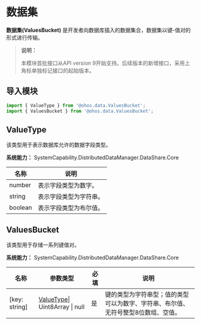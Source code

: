 # 数据集

**数据集(ValuesBucket)** 是开发者向数据库插入的数据集合，数据集以键-值对的形式进行传输。

>**说明：**
>
>本模块首批接口从API version 9开始支持。后续版本的新增接口，采用上角标单独标记接口的起始版本。


## 导入模块

```ts
import { ValueType } from '@ohos.data.ValuesBucket';
import { ValuesBucket } from '@ohos.data.ValuesBucket';
```

## ValueType

该类型用于表示数据库允许的数据字段类型。

**系统能力：**  SystemCapability.DistributedDataManager.DataShare.Core

| 名称    | 说明                 |
| ------- | -------------------- |
| number  | 表示字段类型为数字。   |
| string  | 表示字段类型为字符串。 |
| boolean | 表示字段类型为布尔值。 |

## ValuesBucket

该类型用于存储一系列键值对。

**系统能力：**  SystemCapability.DistributedDataManager.DataShare.Core

| 名称          | 参数类型                                      | 必填 | 说明                                                         |
| ------------- | --------------------------------------------- | ---- | ------------------------------------------------------------ |
| [key: string] | [ValueType](#valuetype)\| Uint8Array \| null | 是   | 键的类型为字符串型；值的类型可以为数字、字符串、布尔值、无符号整型8位数组、空值。 |

